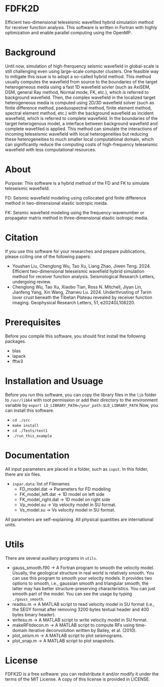 # FDFK2D
Efficient two-dimensional teleseismic wavefiled hybrid simulation method for receiver function analysis. This software is written in Fortran with highly optimization and enable parallel computing using the OpenMP.

# Background
Until now, simulation of high-frerquency seismic wavefield in global-scale is still challenging even using large-scale computer clusters. One feasible way to mitigate this issue is to adopt a so-called hybrid method. This method usually computes the wavefield from source to the boundaries of the target heterogeneous media using a fast 1D wavefield sovler (such as AxiSEM, DSM, general Ray method, Normal mode, FK, etc.), which is referred to background wavefield. Then, the complex wavefield in the localized target heterogeneous media is computed using 2D/3D wavefield solver (such as finite difference method, pseduospectral method, finite element method, spectral element method, etc.) with the background wavefield as incident wavefield, which is referred to complete wavefield. In the boundaries of the target heterogenous model, a interface between background wavefield and complete wavefiled is applied. This method can simulate the interactions of incoming teleseismic wavefield with local heterogeneities but reducing these heterogeneities to much smaller local computational domain, which can significantly reduce the computing costs of high-frequency teleseismic wavefield with less computational resources. 

# About
Purpose: This software is a hybrid method of the FD and FK to simulate teleseismic wavefield.

FD: Seismic wavefield modeling using collocated grid finite difference method in two-dimensional elastic isotropic meida.

FK: Seismic wavefield modeling using the frequency-wavenumber or propagator matrix method in three-dimensional elastic isotropic media.

# Citation
If you use this software for your researches and prepare publications, please cciting one of the following papers:

- Youshan Liu, Chenglong Wu, Tao Xu, Liang Zhao, Jiwen Teng. 2024. Efficient two-dimensional teleseismic wavefield hybrid simulation method 
   for receiver function analysis. Seismological Research Letters, undergoing review.
- Chenglong Wu, Tao Xu, Xiaobo Tian, Ross N. Mitchell, Jiyan Lin, Jianfeng Yang, Xin Wang, Zhanwu Lu. 2024. Underthrusting of Tarim lover crust beneath the Tibetan Plateau revealed by receiver function imaging. Geophysical Research Letters, 51, e2024GL108220.

# Prerequisites
Before you compile this software, you should first install the following packages.
- blas
- lapack
- fftw3

# Installation and Usuage
Before you run this software, you can copy the library files in the `lib` folder to `/usr/lib64` with root permission or add their directory to the environment variable by `export LD_LIBRARY_PATH=/your_path:$LD_LIBRARY_PATH`
Now, you can install this software.
- `cd ./src`
- `make install`
- `cd ./Tests/test1`
- `./run_this_example`

# Documentation
All input parameters are placed in a folder, such as `input`.
In this folder, there are six files.
- `inpar.data`: list of Filenames
   - FD_model.dat       -> Parameters for FD modeling
   - FK_model_left.dat  -> 1D model on left side
   - FK_model_right.dat -> 1D model on right side
   - Vp_model.su        -> Vp velocity model in SU format.
   - Vs_model.su        -> Vs velocity model in SU format.

All parameters are self-explaining. All physical quantities are international units.

# Utils
There are several auxiliary programs in `utils`.
- gauss_smooth.f90 -> A Fortran program to smooth the velocity model. Usually, the geological structure in real world is relatively smooth. You can use this program to smooth your velocity models. It provides two options to smooth, i.e., gaussian smooth and triangular smooth, the latter may has better structure-preserving characteristics. You can just smooth part of the model. You can see the usage by typing `./gauss_smooth`.
- readsu.m         -> A MATLAB script to read velocity model in SU format (i.e., the SEGY format after removing 3200 bytes textual header and 400 bytes binary header).
- writesu.m        -> A MATLAB script to write velocity model in SU format.
- makeRFitdecon.m  -> A MATLAB script to compute RFs using time-domain iterative deconvolution written by Bailey, et al. (2010).
- plot_seism.m     -> A MATLAB script to plot seismograms.
- plot_snap.m      -> A MATLAB script to plot snapshots.

# License
FDFK2D is a free software: you can redistribute it and/or modify it under the terms of the MIT License. A copy of this license is provided in LICENSE.
